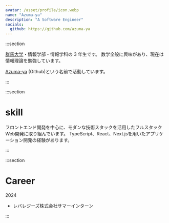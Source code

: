 ```yaml
---
avatar: /asset/profile/icon.webp
name: "Azuma-ya"
description: "A Software Engineer"
socials:
  github: https://github.com/azuma-ya
---
```


:::section

[群馬大学](http://www.gunma-u.ac.jp/)・情報学部・情報学科の 3 年生です。
数学全般に興味があり、現在は情報理論を勉強しています。

[Azuma-ya](https://github.com/azuma-ya) (Github)という名前で活動しています。

:::

:::section

# skill

フロントエンド開発を中心に、モダンな技術スタックを活用したフルスタックWeb開発に取り組んでいます。
TypeScript、React、Next.jsを用いたアプリケーション開発の経験があります。


:::

:::section

# Career

2024

- レバレジーズ株式会社サマーインターン

:::